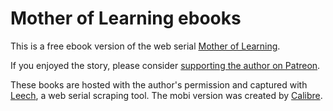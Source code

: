 # Mother of Learning ebooks

This is a free ebook version of the web serial [Mother of Learning](https://www.fictionpress.com/s/2961893/1/Mother-of-Learning).

If you enjoyed the story, please consider [supporting the author on Patreon](https://www.patreon.com/nobody103).

These books are hosted with the author's permission and captured with [Leech](https://github.com/kemayo/leech), a web serial scraping tool. The mobi version was created by [Calibre](https://calibre-ebook.com/).
